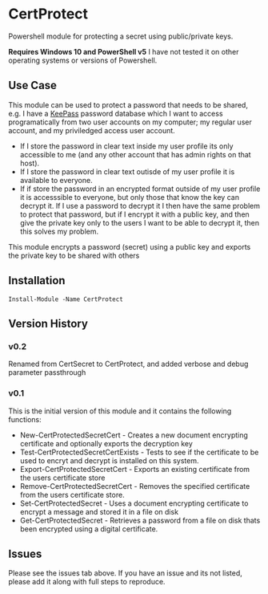 # CertProtect

Powershell module for protecting a secret using public/private keys.

**Requires Windows 10 and PowerShell v5** I have not tested it on other operating systems or versions of Powershell.

## Use Case
This module can be used to protect a password that needs to be shared, e.g. I have a [KeePass](https://keepass.info/) password database which I want to access programatically from two user accounts on my computer; my regular user account, and my priviledged access user account.

* If I store the password in clear text inside my user profile its only accessible to me (and any other account that has admin rights on that host).
* If I store the password in clear text outisde of my user profile it is available to everyone.
* If if store the password in an encrypted format outside of my user profile it is accesssible to everyone, but only those that know the key can decrypt it. If I use a password to decrypt it I then have the same problem to protect that password, but if I encrypt it with a public key, and then give the private key only to the users I want to be able to decrypt it, then this solves my problem.

This module encrypts a password (secret) using a public key and exports the private key to be shared with others

## Installation
`Install-Module -Name CertProtect`

## Version History
### v0.2
Renamed from CertSecret to CertProtect, and added verbose and debug parameter passthrough

### v0.1
This is the initial version of this module and it contains the following functions:

* New-CertProtectedSecretCert - Creates a new document encrypting certificate and optionally exports the decryption key
* Test-CertProtectedSecretCertExists - Tests to see if the certificate to be used to encryt and decrypt is installed on this system.
* Export-CertProtectedSecretCert - Exports an existing certificate from the users certificate store
* Remove-CertProtectedSecretCert - Removes the specified certificate from the users certificate store.
* Set-CertProtectedSecret - Uses a document encrypting certificate to encrypt a message and stored it in a file on disk
* Get-CertProtectedSecret - Retrieves a password from a file on disk thats been encrypted using a digital certificate.


## Issues

Please see the issues tab above. If you have an issue and its not listed, please add it along with full steps to reproduce.
